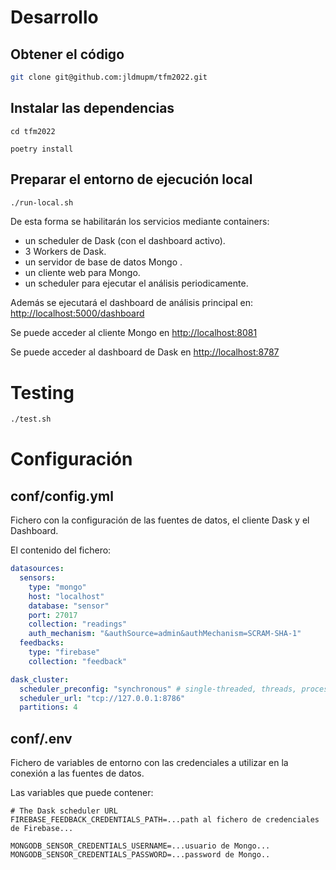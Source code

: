 # Desarrollo

## Obtener el código
```sh
git clone git@github.com:jldmupm/tfm2022.git
```

## Instalar las dependencias

```
cd tfm2022

poetry install
```

## Preparar el entorno de ejecución local

```sh
./run-local.sh
```

De esta forma se habilitarán los servicios mediante containers:
 - un scheduler de Dask (con el dashboard activo).
 - 3 Workers de Dask.
 - un servidor de base de datos Mongo .
 - un cliente web para Mongo.
 - un scheduler para ejecutar el análisis periodicamente.

Además se ejecutará el dashboard de análisis principal en: [http://localhost:5000/dashboard](http://localhost:5000 "Analysis")

Se puede acceder al cliente Mongo en [http://localhost:8081](http://localhost:8081 "Cliente MongoDB")

Se puede acceder al dashboard de Dask en [http://localhost:8787](http://localhost:8787 "Dashboard Dash")


# Testing

```sh
./test.sh
```

# Configuración

## conf/config.yml

Fichero con la configuración de las fuentes de datos, el cliente Dask y el Dashboard.

El contenido del fichero:
```yaml
datasources:
  sensors:
    type: "mongo"
    host: "localhost"
    database: "sensor"
    port: 27017
    collection: "readings"
    auth_mechanism: "&authSource=admin&authMechanism=SCRAM-SHA-1"
  feedbacks:
    type: "firebase"
    collection: "feedback"

dask_cluster:
  scheduler_preconfig: "synchronous" # single-threaded, threads, processes, synchronous, distributed
  scheduler_url: "tcp://127.0.0.1:8786"
  partitions: 4
```

## conf/.env

Fichero de variables de entorno con las credenciales a utilizar en la conexión a las fuentes de datos.

Las variables que puede contener:
```
# The Dask scheduler URL
FIREBASE_FEEDBACK_CREDENTIALS_PATH=...path al fichero de credenciales de Firebase...

MONGODB_SENSOR_CREDENTIALS_USERNAME=...usuario de Mongo...
MONGODB_SENSOR_CREDENTIALS_PASSWORD=...password de Mongo..
```
